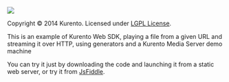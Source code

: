 [![][KurentoImage]][website]

Copyright © 2014 Kurento. Licensed under [LGPL License].

This is an example of Kurento Web SDK, playing a file from a given URL and
streaming it over HTTP, using generators and a Kurento Media Server demo machine

You can try it just by downloading the code and launching it from a static web
server, or try it from [JsFiddle](http://jsfiddle.net/gh/get/library/pure/kurento/kws-media-api/contents/example/PlayerEndpoint-HttpGetEndpoint_generators).


[KurentoImage]: https://secure.gravatar.com/avatar/21a2a12c56b2a91c8918d5779f1778bf?s=120
[LGPL License]: http://www.gnu.org/licenses/lgpl-2.1.html
[website]: http://kurento.org
